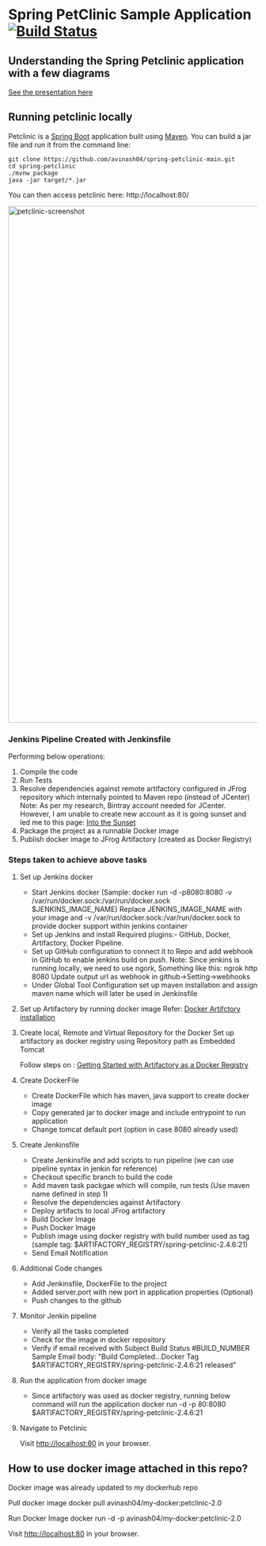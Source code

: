 # Spring PetClinic Sample Application [![Build Status](https://travis-ci.org/spring-projects/spring-petclinic.png?branch=main)](https://travis-ci.org/spring-projects/spring-petclinic/)

## Understanding the Spring Petclinic application with a few diagrams
<a href="https://speakerdeck.com/michaelisvy/spring-petclinic-sample-application">See the presentation here</a>

## Running petclinic locally
Petclinic is a [Spring Boot](https://spring.io/guides/gs/spring-boot) application built using [Maven](https://spring.io/guides/gs/maven/). You can build a jar file and run it from the command line:


```
git clone https://github.com/avinash04/spring-petclinic-main.git
cd spring-petclinic
./mvnw package
java -jar target/*.jar
```

You can then access petclinic here: http://localhost:80/

<img width="1042" alt="petclinic-screenshot" src="https://cloud.githubusercontent.com/assets/838318/19727082/2aee6d6c-9b8e-11e6-81fe-e889a5ddfded.png">


### Jenkins Pipeline Created with Jenkinsfile

Performing below operations:

1) Compile the code
2) Run Tests
3) Resolve dependencies against remote artifactory configured in JFrog repository which internally pointed to Maven repo (instead of JCenter)
   Note: As per my research, Bintray account needed for JCenter. 
   However, I am unable to create new account as it is going sunset and led me to this page:
   <a href="https://jfrog.com/blog/into-the-sunset-bintray-jcenter-gocenter-and-chartcenter">Into the Sunset</a>
4) Package the project as a runnable Docker image
5) Publish docker image to JFrog Artifactory (created as Docker Registry)

### Steps taken to achieve above tasks

1) Set up Jenkins docker
   - Start Jenkins docker 
     (Sample: docker run -d -p8080:8080 -v /var/run/docker.sock:/var/run/docker.sock $JENKINS_IMAGE_NAME)
     Replace JENKINS_IMAGE_NAME with your image and -v /var/run/docker.sock:/var/run/docker.sock to provide docker support within jenkins container
   - Set up Jenkins and install Required plugins:- GitHub, Docker, Artifactory, Docker Pipeline.
   - Set up GitHub configuration to connect it to Repo and add webhook in GitHub to enable jenkins build on push.
     Note: Since jenkins is running locally, we need to use ngork, Something like this:
     ngrok http 8080
     Update output url as webhook in github->Setting->webhooks
   - Under Global Tool Configuration set up maven installation and assign maven name which will later be used in Jenkinsfile
   
2) Set up Artifactory by running docker image
   Refer: <a href="https://jfrog.com/artifactory/install/">Docker Artifctory installation</a>

3) Create local, Remote and Virtual Repository for the Docker
   Set up artifactory as docker registry using Repository path as Embedded Tomcat
   
   Follow steps on : <a href="https://www.jfrog.com/confluence/display/JFROG/Getting+Started+with+Artifactory+as+a+Docker+Registry#GettingStartedwithArtifactoryasaDockerRegistry-GettingStartedwithArtifactoryProOn-Prem">Getting Started with Artifactory as a Docker Registry</a>
   
4) Create DockerFile
   - Create DockerFile which has maven, java support to create docker image
   - Copy generated jar to docker image and include entrypoint to run application
   - Change tomcat default port (option in case 8080 already used)

5) Create Jenkinsfile
   - Create Jenkinsfile and add scripts to run pipeline (we can use pipeline syntax in jenkin for reference)
   - Checkout specific branch to build the code
   - Add maven task packgae which will compile, run tests (Use maven name defined in step 1)
   - Resolve the dependencies against Artifactory
   - Deploy artifacts to local JFrog artifactory
   - Build Docker Image
   - Push Docker Image
   - Publish image using docker registry with build number used as tag 
     (sample tag: $ARTIFACTORY_REGISTRY/spring-petclinic-2.4.6:21)
   - Send Email Notification

6) Additional Code changes
   - Add Jenkinsfile, DockerFile to the project
   - Added server.port with new port in application properties (Optional)
   - Push changes to the github
   
7) Monitor Jenkin pipeline
   - Verify all the tasks completed
   - Check for the image in docker repository
   - Verify if email received with Subject Build Status #BUILD_NUMBER
     Sample Email body: "Build Completed...Docker Tag $ARTIFACTORY_REGISTRY/spring-petclinic-2.4.6:21 released"

8) Run the application from docker image
   - Since artifactory was used as docker registry, running below command will run the application
     docker run -d -p 80:8080 $ARTIFACTORY_REGISTRY/spring-petclinic-2.4.6:21

9) Navigate to Petclinic

    Visit [http://localhost:80](http://localhost:80) in your browser.
    


## How to use docker image attached in this repo?

Docker image was already updated to my dockerhub repo

Pull docker image
docker pull avinash04/my-docker:petclinic-2.0

Run Docker Image
docker run -d -p avinash04/my-docker:petclinic-2.0

Visit [http://localhost:80](http://localhost:80) in your browser.
